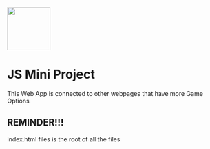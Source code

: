 
<img align="centre" src="https://media0.giphy.com/media/v1.Y2lkPTc5MGI3NjExZWxtajV5NWJpdWV2cjJucWxrajdqdXhsaWpzNTd0bnhuNHNhanRocSZlcD12MV9pbnRlcm5hbF9naWZfYnlfaWQmY3Q9Zw/WhY7LHnGaJqeHUIcvr/giphy.gif" height="100" width="100" />


<h1>JS Mini Project</h1>
<font>This Web App is connected to other webpages that have more Game Options</font>
<h2>REMINDER!!!</h2>
<font font-color="red">index.html files is the root of all the files</font>
